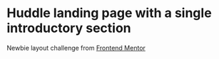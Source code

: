 # Huddle landing page with a single introductory section
Newbie layout challenge from [Frontend Mentor](https://www.frontendmentor.io/solutions)
